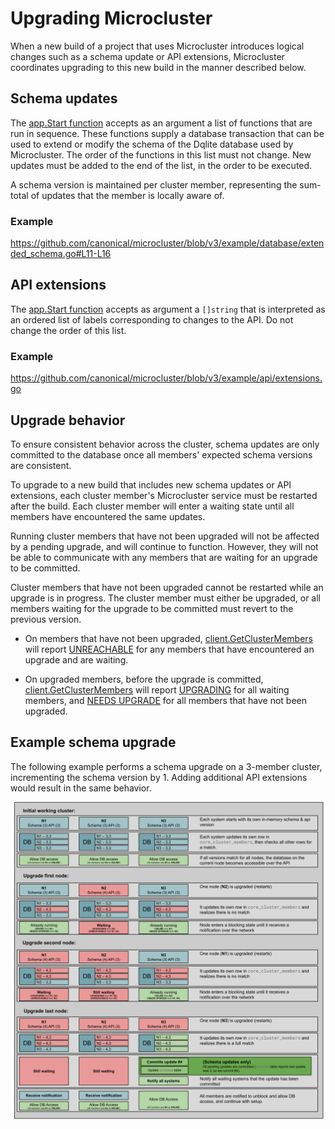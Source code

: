 # Upgrading Microcluster

When a new build of a project that uses Microcluster introduces logical changes such as a schema update or API extensions, Microcluster coordinates upgrading to this new build in the manner described below.

## Schema updates

The [app.Start function](https://github.com/canonical/microcluster/blob/v3/microcluster/app.go#L69-L92) accepts as an argument a list of functions that are run in sequence. These functions supply a database transaction that can be used to extend or modify the schema of the Dqlite database used by Microcluster. The order of the functions in this list must not change. New updates must be added to the end of the list, in the order to be executed.

A schema version is maintained per cluster member, representing the sum-total of updates that the member is locally aware of.

### Example

https://github.com/canonical/microcluster/blob/v3/example/database/extended_schema.go#L11-L16

## API extensions

The [app.Start function](https://github.com/canonical/microcluster/blob/v3/microcluster/app.go#L69-L92) accepts as argument a `[]string` that is interpreted as an ordered list of labels corresponding to changes to the API. Do not change the order of this list.

### Example

https://github.com/canonical/microcluster/blob/v3/example/api/extensions.go

## Upgrade behavior

To ensure consistent behavior across the cluster, schema updates are only committed to the database once all members' expected schema versions are consistent.

To upgrade to a new build that includes new schema updates or API extensions, each cluster member's Microcluster service must be restarted after the build. Each cluster member will enter a waiting state until all members have encountered the same updates.

Running cluster members that have not been upgraded will not be affected by a pending upgrade, and will continue to function. However, they will not be able to communicate with any members that are waiting for an upgrade to be committed.

Cluster members that have not been upgraded cannot be restarted while an upgrade is in progress. The cluster member must either be upgraded, or all members waiting for the upgrade to be committed must revert to the previous version.

* On members that have not been upgraded, [client.GetClusterMembers](https://github.com/canonical/microcluster/blob/4d80df396e335bf26f9895956e846e082bb8f624/internal/rest/client/cluster.go#L40-L49) will report [UNREACHABLE](https://github.com/canonical/microcluster/blob/4d80df396e335bf26f9895956e846e082bb8f624/rest/types/cluster.go#L47) for any members that have encountered an upgrade and are waiting.

* On upgraded members, before the upgrade is committed, [client.GetClusterMembers](https://github.com/canonical/microcluster/blob/4d80df396e335bf26f9895956e846e082bb8f624/internal/rest/client/cluster.go#L40-L49) will report [UPGRADING](https://github.com/canonical/microcluster/blob/4d80df396e335bf26f9895956e846e082bb8f624/rest/types/cluster.go#L56) for all waiting members, and [NEEDS UPGRADE](https://github.com/canonical/microcluster/blob/4d80df396e335bf26f9895956e846e082bb8f624/rest/types/cluster.go#L59) for all members that have not been upgraded.


## Example schema upgrade

The following example performs a schema upgrade on a 3-member cluster, incrementing the schema version by 1. Adding additional API extensions would result in the same behavior.

![Example schema upgrade](images/schema_upgrade_example.svg)


